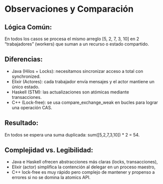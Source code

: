 # Observaciones y Comparación

## Lógica Común:
En todos los casos se procesa el mismo arreglo [5, 2, 7, 3, 10] en 2 “trabajadores” (workers) que suman a un recurso o estado compartido.

## Diferencias:
- Java (Hilos + Locks): necesitamos sincronizar acceso a total con synchronized.
- Elixir (Actores): cada trabajador envía mensajes y el actor mantiene un único estado.
- Haskell (STM): las actualizaciones son atómicas mediante transacciones.
- C++ (Lock-free): se usa compare_exchange_weak en bucles para lograr una operación CAS.

## Resultado:
En todos se espera una suma duplicada: sum([5,2,7,3,10]) * 2 = 54.

## Complejidad vs. Legibilidad:
- Java e Haskell ofrecen abstracciones más claras (locks, transacciones),
- Elixir (actor) simplifica la contención al delegar en un proceso maestro,
- C++ lock-free es muy rápido pero complejo de mantener y propenso a errores si no se domina la atomics API.
